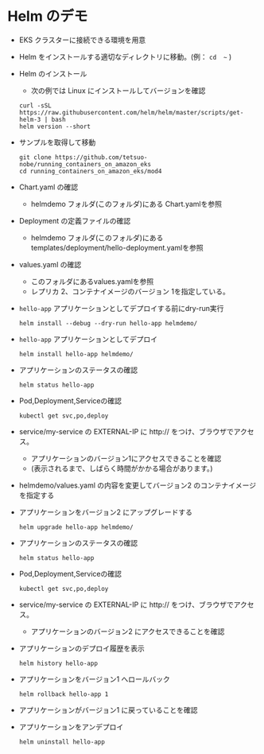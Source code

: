 # Helm のデモ

* EKS クラスターに接続できる環境を用意

* Helm をインストールする適切なディレクトリに移動。(例： `cd  ~` )

* Helm のインストール 
  - 次の例では Linux にインストールしてバージョンを確認
  ```
  curl -sSL https://raw.githubusercontent.com/helm/helm/master/scripts/get-helm-3 | bash
  helm version --short
  ```
* サンプルを取得して移動
  ```
  git clone https://github.com/tetsuo-nobe/running_containers_on_amazon_eks
  cd running_containers_on_amazon_eks/mod4

  ```
* Chart.yaml の確認
  - helmdemo フォルダ(このフォルダ)にある Chart.yamlを参照
* Deployment の定義ファイルの確認
  - helmdemo フォルダ(このフォルダ)にある templates/deployment/hello-deployment.yamlを参照
* values.yaml の確認
  - このフォルダにあるvalues.yamlを参照
  - レプリカ 2、コンテナイメージのバージョン 1を指定している。
* `hello-app` アプリケーションとしてデプロイする前にdry-run実行
  ```
  helm install --debug --dry-run hello-app helmdemo/
  ``` 
* `hello-app` アプリケーションとしてデプロイ
  ```
  helm install hello-app helmdemo/
  ``` 
* アプリケーションのステータスの確認
  ```
  helm status hello-app
  ```
* Pod,Deployment,Serviceの確認
  ```
  kubectl get svc,po,deploy
  ```
* service/my-service の EXTERNAL-IP に http:// をつけ、ブラウザでアクセス。
  - アプリケーションのバージョン1にアクセスできることを確認
  - (表示されるまで、しばらく時間がかかる場合があります。)
* helmdemo/values.yaml の内容を変更してバージョン2 のコンテナイメージを指定する
* アプリケーションをバージョン2 にアップグレードする
  ```
  helm upgrade hello-app helmdemo/
  ```
* アプリケーションのステータスの確認
  ```
  helm status hello-app
  ```
* Pod,Deployment,Serviceの確認
  ```
  kubectl get svc,po,deploy
  ```
* service/my-service の EXTERNAL-IP に http:// をつけ、ブラウザでアクセス。
  - アプリケーションのバージョン2 にアクセスできることを確認
* アプリケーションのデプロイ履歴を表示
  ```
  helm history hello-app
  ```
* アプリケーションをバージョン1 へロールバック
  ```
  helm rollback hello-app 1
  ```
* アプリケーションがバージョン1 に戻っていることを確認
* アプリケーションをアンデプロイ
  ```
  helm uninstall hello-app
  ```